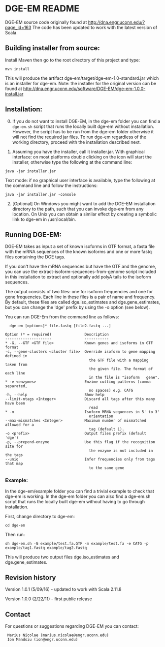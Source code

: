 
# DGE-EM README

DGE-EM source code originally found at http://dna.engr.uconn.edu/?page_id=163
The code has been updated to work with the latest version of Scala.


## Building installer from source:

Install Maven then go to the root directory of this project and type:

```
mvn install
```

This will produce the artifact dge-em/target/dge-em-1.0-standard.jar which is an installer for dge-em.
Note: the installer for the original version can be found at http://dna.engr.uconn.edu/software/DGE-EM/dge-em-1.0.0-install.jar

## Installation:

0. If you do not want to install DGE-EM, in the dge-em folder you can find a 
`dge-em.sh` script that runs the locally built dge-em without installation. However,
the script has to be run from the dge-em folder otherwise it will not find the required 
jar files. To run dge-em regardless of the working directory, proceed with the installation described next.

1.   Assuming you have the installer, call it installer.jar.  With graphical interface: on most platforms 
double clicking on the icon will start the installer, otherwise  type the following at the command line:

```
java -jar installer.jar
```

Text mode: if no graphical user interface is available, type the following at the command line and follow the instructions:

```
java -jar installer.jar -console
```

2. [Optional] On Windows you might want to add the DGE-EM
   installation directory to the path, such that you can invoke 
   dge-em from any location. On Unix you can obtain a similar
   effect by creating a symbolic link to dge-em in /usr/local/bin.



## Running DGE-EM:

DGE-EM takes as input a set of known isoforms in GTF format, a fasta
file with the mRNA sequences of the known isoforms and one or more fastq
files containing the DGE tags. 

If you don't have the mRNA sequences but
have the GTF and the genome, you can use the extract-isoform-sequences-from-genome
script included in this installation to extract and optionally add polyA
tails to the isoform sequences.

The output consists of two files: one for isoform frequencies and one
for gene frequencies. Each line in these files is a pair of name and frequency.
By default, these files are called dge.iso_estimates and dge.gene_estimates, but
you can change the 'dge' prefix by using the -o option (see below).

You can run DGE-Em from the command line as follows:

```
  dge-em [options]* file.fastq [file2.fastq ...]

Option (* = required)               Description                                
---------------------               -----------                                
* -G, --GTF <GTF file>              Known genes and isoforms in GTF format     
-c, --gene-clusters <cluster file>  Override isoform to gene mapping defined in
                                      the GTF file with a mapping taken from   
                                      the given file. The format of each line  
                                      in the file is "isoform	gene".           
* -e <enzymes>                      Enzime cutting patterns (comma separated,  
                                      no spaces) e.g. CATG                     
-h, --help                          Show help                                  
--limit-ntags <Integer>             Discard all tags after this many have been 
                                      read                                     
* -m                                Isoform MRNA sequences in 5' to 3'         
                                      orientation                              
--max-mismatches <Integer>          Maximum number of mismatched allowed for a 
                                      tag (default 1).                         
-o <prefix>                         Output files prefix (default 'dge')        
-p, --prepend-enzyme                Use this flag if the recognition site for  
                                      the enzyme is not included in the tags   
--uniq                              Infer frequencies only from tags that map  
                                      to the same gene                         
```

### Example:
  
  In the dge-em/example folder you can find a trivial example to check that dge-em is working.
  In the dge-em folder you can also find a dge-em.sh script that runs the locally built dge-em without having to go through installation. 
  
  First, change directory to dge-em:

```
cd dge-em
```

  Then run:

```
sh dge-em.sh -G example/test.fa.GTF -m example/test.fa -e CATG -p example/tag1.fastq example/tag2.fastq
```
  This will produce two output files dge.iso_estimates and dge.gene_estimates.

## Revision history
Version 1.0.1 (5/09/16)  - updated to work with Scala 2.11.8

Version 1.0.0 (2/22/11)  - first public release


## Contact
For questions or suggestions regarding DGE-EM you can contact:

     Marius Nicolae (marius.nicolae@engr.uconn.edu)
     Ion Mandoiu (ion@engr.uconn.edu)
